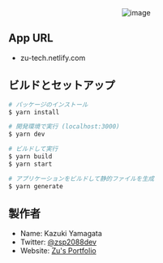 <div align="center">
<img src="https://user-images.githubusercontent.com/33179078/72317233-e8d17400-36db-11ea-9630-141cf75a178e.png" alt="image" title="ZU TECH">
</div>

## App URL
- zu-tech.netlify.com

## ビルドとセットアップ

``` bash
# パッケージのインストール
$ yarn install

# 開発環境で実行 (localhost:3000)
$ yarn dev

# ビルドして実行
$ yarn build
$ yarn start

# アプリケーションをビルドして静的ファイルを生成
$ yarn generate
```
## 製作者
- Name: Kazuki Yamagata
- Twitter: [@zsp2088dev](https://twitter.com/zsp2088dev)
- Website: [Zu's Portfolio](https://zsp2088dev.netlify.com/)
